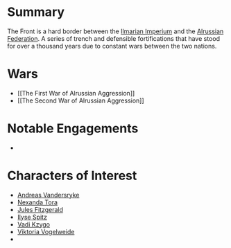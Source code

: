 # Summary
The Front is a hard border between the [Ilmarian Imperium](Ilmarian%20Imperium.md) and the [Alrussian Federation](Alrussian%20Federation.md). A series of trench and defensible fortifications that have stood for over a thousand years due to constant wars between the two nations.

# Wars
- [[The First War of Alrussian Aggression]]
- [[The Second War of Alrussian Aggression]]

# Notable Engagements
- 

# Characters of Interest
- [Andreas Vandersryke](Andreas%20Vandersryke.md)
- [Nexanda Tora](Nexanda%20Tora)
- [Jules Fitzgerald](Jules%20Fitzgerald.md)
- [Ilyse Spitz](Ilyse%20Spitz.md)
- [Vadi Kzygo](Vadi%20Kzygo.md)
- [Viktoria Vogelweide](Viktoria%20Vogelweide.md)
- 